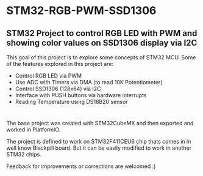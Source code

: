# STM32-RGB-PWM-SSD1306
## STM32 Project to control RGB LED with PWM and showing color values on SSD1306 display via I2C


This goal of this project is to explore some concepts of STM32 MCU.
Some of the features explored in this project are:

- Control RGB LED via PWM
- Use ADC with Timers via DMA (to read 10K Potentiometer)
- Control SSD1306 (128x64) via I2C
- Interface with PUSH buttons via hardware interrupts
- Reading Temperature using DS18B20 sensor

#

The base project was created with STM32CubeMX and then exported and worked in PlatformIO.

The project is defined to work on STM32F411CEU6 chip thats comes in in well know Blackpill board. But it can be easily modified to work in another STM32 chips.

Feedback for improvements or corrections are welcomed :)